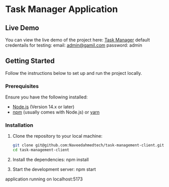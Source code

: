 # Task Manager Application

## Live Demo
You can view the live demo of the project here: [Task Manager](https://naveed-task-manager.netlify.app/)
default credentails for testing: 
email: admin@gamil.com
password: admin

## Getting Started

Follow the instructions below to set up and run the project locally.

### Prerequisites

Ensure you have the following installed:
- [Node.js](https://nodejs.org/) (Version 14.x or later)
- [npm](https://www.npmjs.com/) (usually comes with Node.js) or [yarn](https://yarnpkg.com/)

### Installation

1. Clone the repository to your local machine:
   ```bash
   git clone git@github.com:Naveedahmedtech/task-management-client.git
   cd task-management-client

2. Install the dependencies:
npm install

3. Start the development server:
npm start

application running on localhost:5173
